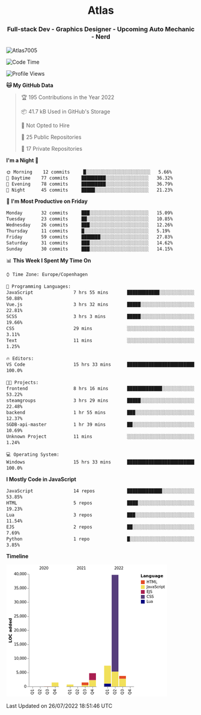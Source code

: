 <h1 align="center">Atlas</h1>
<h3 align="center">Full-stack Dev - Graphics Designer - Upcoming Auto Mechanic - Nerd</h3>

<p><img align="center" src="https://github-readme-stats.vercel.app/api/top-langs?username=Atlas7005&show_icons=true&locale=en&layout=compact" alt="Atlas7005" /></p>

<!--START_SECTION:waka-->
![Code Time](http://img.shields.io/badge/Code%20Time-628%20hrs-blue)

![Profile Views](http://img.shields.io/badge/Profile%20Views-16-blue)

**🐱 My GitHub Data** 

> 🏆 195 Contributions in the Year 2022
 > 
> 📦 41.7 kB Used in GitHub's Storage 
 > 
> 🚫 Not Opted to Hire
 > 
> 📜 25 Public Repositories 
 > 
> 🔑 17 Private Repositories  
 > 
**I'm a Night 🦉** 

```text
🌞 Morning    12 commits     █░░░░░░░░░░░░░░░░░░░░░░░░   5.66% 
🌆 Daytime    77 commits     █████████░░░░░░░░░░░░░░░░   36.32% 
🌃 Evening    78 commits     █████████░░░░░░░░░░░░░░░░   36.79% 
🌙 Night      45 commits     █████░░░░░░░░░░░░░░░░░░░░   21.23%

```
📅 **I'm Most Productive on Friday** 

```text
Monday       32 commits     ███░░░░░░░░░░░░░░░░░░░░░░   15.09% 
Tuesday      23 commits     ██░░░░░░░░░░░░░░░░░░░░░░░   10.85% 
Wednesday    26 commits     ███░░░░░░░░░░░░░░░░░░░░░░   12.26% 
Thursday     11 commits     █░░░░░░░░░░░░░░░░░░░░░░░░   5.19% 
Friday       59 commits     ███████░░░░░░░░░░░░░░░░░░   27.83% 
Saturday     31 commits     ███░░░░░░░░░░░░░░░░░░░░░░   14.62% 
Sunday       30 commits     ███░░░░░░░░░░░░░░░░░░░░░░   14.15%

```


📊 **This Week I Spent My Time On** 

```text
⌚︎ Time Zone: Europe/Copenhagen

💬 Programming Languages: 
JavaScript               7 hrs 55 mins       ████████████░░░░░░░░░░░░░   50.88% 
Vue.js                   3 hrs 32 mins       █████░░░░░░░░░░░░░░░░░░░░   22.81% 
SCSS                     3 hrs 3 mins        █████░░░░░░░░░░░░░░░░░░░░   19.66% 
CSS                      29 mins             ░░░░░░░░░░░░░░░░░░░░░░░░░   3.11% 
Text                     11 mins             ░░░░░░░░░░░░░░░░░░░░░░░░░   1.25%

🔥 Editors: 
VS Code                  15 hrs 33 mins      █████████████████████████   100.0%

🐱‍💻 Projects: 
frontend                 8 hrs 16 mins       █████████████░░░░░░░░░░░░   53.22% 
steamgroups              3 hrs 29 mins       █████░░░░░░░░░░░░░░░░░░░░   22.48% 
backend                  1 hr 55 mins        ███░░░░░░░░░░░░░░░░░░░░░░   12.37% 
SGDB-api-master          1 hr 39 mins        ██░░░░░░░░░░░░░░░░░░░░░░░   10.69% 
Unknown Project          11 mins             ░░░░░░░░░░░░░░░░░░░░░░░░░   1.24%

💻 Operating System: 
Windows                  15 hrs 33 mins      █████████████████████████   100.0%

```

**I Mostly Code in JavaScript** 

```text
JavaScript               14 repos            █████████████░░░░░░░░░░░░   53.85% 
HTML                     5 repos             ████░░░░░░░░░░░░░░░░░░░░░   19.23% 
Lua                      3 repos             ███░░░░░░░░░░░░░░░░░░░░░░   11.54% 
EJS                      2 repos             ██░░░░░░░░░░░░░░░░░░░░░░░   7.69% 
Python                   1 repo              █░░░░░░░░░░░░░░░░░░░░░░░░   3.85%

```


**Timeline**

![Chart not found](https://raw.githubusercontent.com/Atlas7005/Atlas7005/master/charts/bar_graph.png) 


 Last Updated on 26/07/2022 18:51:46 UTC
<!--END_SECTION:waka-->
